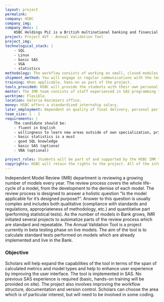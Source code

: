 ```yaml
---
layout: project
permalink: 
company: HSBC
company_img:
company_desc: |
    HSBC Holdings PLC is a British multinational banking and financial services holding company. It has around 4,000 offices in 66 countries and territories across Africa, Asia, Oceania, Europe, North America and South America and over 215 000 employees. 
project: Project AVT - Annual Validation Tool
project_img:
technological_stack: |
    - SQL
    - Linux
    - basic SAS
    - VGA
    - statistics
methodology: The workflow consists of working on small, closed modules to be implemented under the general API.
shipment_method: You will engage in regular communications with the team coordinator.
training: When applicable, hans-on as part of the project.
tools_provided: HSBC will provide the students with their own personal computers during the internship, as well as the necessary software.
mentor: The IMR team consists of staff experienced in SAS programming that will be available to support the students.
worktime: Flexible.
location: Galeria Kazimierz office.
money: HSBC offers a standardized internship salary.
later_employment: Dependent on quality of final delivery, personal performance and internal situation at the institution/team.
team_size: 1 - 2
requirements: |
    The candidate should be:
    - fluent in English
    - willingness to learn new areas outside of own specialization, primarily related to statistics, credit risk and SAS programming
    - basic statistics is a must
    - good SQL knowledge
    - basic SAS (optiona)
    - VBA (optional)

project_roles: Students will be part of and supported by the HSBC IMR team. Students may take different roles depending on capabilities.
copyrights: HSBC will retain the rights to the project. All of the information the students will have access to will be restricted and confidential and will not be made publically available during or after the project. Data Access - on HSBC premises only, highly restricted outside of our firewalls.
---
```

Independent Model Review (IMR) department is reviewing a growing number of models every year. The review process covers the whole life-cycle of a model, from the development to the demise of each model. The review process is designed to answer a holistic question “Is the model applicable for it’s designed purpose?”. Answer to this question is usually complex and includes both qualitative (compliance with standards and regulations, appropriateness of methodology, etc.) and quantitative part (performing statistical tests).  As the number of models in Bank grows, IMR initiated several projects to automatize parts of the review process which are standard and repeatable.
The Annual Validation Tool is a project currently in beta testing phase on live models. The aim of the tool is to calculate standard tests performed on models which are already implemented and live in the Bank.

### Objective

Scholars will help expand the capabilities of the tool in terms of the span of calculated metrics and model types and help to enhance user experience by improving the user interface. The tool is implemented in SAS. No previous SAS experience is required (basic, hands-on training will be provided on site).
The project also involves improving the workflow structure, documentation and version control. Scholars can choose the area which is of particular interest, but will need to be involved in some coding.
